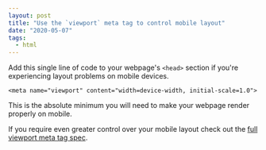 ```yaml
---
layout: post
title: "Use the `viewport` meta tag to control mobile layout"
date: "2020-05-07"
tags:
  - html
---
```


Add this single line of code to your webpage's `<head>` section if you're experiencing layout problems on mobile devices.

```markup
<meta name="viewport" content="width=device-width, initial-scale=1.0">
```

This is the absolute minimum you will need to make your webpage render properly on mobile.

If you require even greater control over your mobile layout check out the [full viewport meta tag spec](https://developer.mozilla.org/en-US/docs/Mozilla/Mobile/Viewport_meta_tag).
